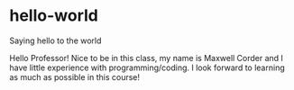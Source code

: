 # hello-world
Saying hello to the world

Hello Professor!
Nice to be in this class, my name is Maxwell Corder and I have little experience with programming/coding. 
I look forward to learning as much as possible in this course!
